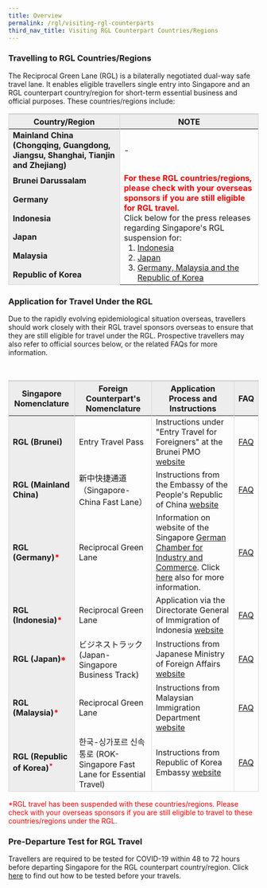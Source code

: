 ```yaml
---
title: Overview
permalink: /rgl/visiting-rgl-counterparts
third_nav_title: Visiting RGL Counterpart Countries/Regions
---
```

### Travelling to RGL Countries/Regions

The Reciprocal Green Lane (RGL) is a bilaterally negotiated dual-way safe travel lane. It enables eligible travellers single entry into Singapore and an RGL counterpart country/region for short-term essential business and official purposes. These countries/regions include:
<table>
<thead>
  <tr>
    <th style="border-top:3px solid #D8D8D8; border-left:1px solid #D8D8D8; border-right:1px solid #D8D8D8; background-color:#EDEDED">Country/Region</th>
    <th style="border-top:3px solid #D8D8D8; border-left:1px solid #D8D8D8; border-right:1px solid #D8D8D8; background-color:#EDEDED">NOTE</th>
  </tr>
</thead>
<tbody>
    <tr>
    <td style="border-left:1px solid #D8D8D8; border-right:1px solid #D8D8D8; background-color:#EDEDED"><b>Mainland China (Chongqing, Guangdong, Jiangsu, Shanghai, Tianjin and Zhejiang)</b></td>
      <td  style="text-align:left;border-right:1px solid #D8D8D8;">-</td>
  </tr>
 
   <tr>
    <td style="border-left:1px solid #D8D8D8; border-right:1px solid #D8D8D8; background-color:#EDEDED"><b>Brunei Darussalam </b></td>
    <td rowspan="6" style="text-align:left;border-right:1px solid #D8D8D8;"><span style="color:red;"><b>For these RGL countries/regions, please check with your overseas sponsors if you are still eligible for RGL travel.</b></span>
       <p style="margin-top:0px; margin-bottom:0px; font-size:16px;">Click below for the press releases regarding Singapore's RGL suspension for:</p>
      <ol style="margin-top:0px; margin-bottom:0px;display: none list-style-type:disc;">
<li style="margin-top:0px; margin-bottom:0px; font-size:16px;"><a href="https://www.mfa.gov.sg/Newsroom/Press-Statements-Transcripts-and-Photos/2021/01/20210101-Indon-Entry">Indonesia</a></li><li style="margin-top:0px; margin-bottom:0px; font-size:16px;"><a href="https://www.mfa.gov.sg/Newsroom/Press-Statements-Transcripts-and-Photos/2021/01/20210115-SG-JP-RGL-Suspension">Japan</a></li><li style="margin-top:0px; margin-bottom:0px; font-size:16px;"><a href="https://www.mfa.gov.sg/Newsroom/Press-Statements-Transcripts-and-Photos/2021/01/20210130-RGL-Suspension">Germany, Malaysia and the Republic of Korea</a></li>            
      </ol>
 </td>
  </tr>
	<tr>
    <td style="border-left:1px solid #D8D8D8; border-right:1px solid #D8D8D8; background-color:#EDEDED" ><b>Germany</b></td>
  </tr>
  <tr>
    <td style="border-left:1px solid #D8D8D8; border-right:1px solid #D8D8D8; background-color:#EDEDED" ><b>Indonesia</b></td>
  </tr>
  <tr>
    <td style="border-left:1px solid #D8D8D8; border-right:1px solid #D8D8D8; background-color:#EDEDED"><b>Japan</b></td>
  </tr>
     <tr>
    <td style="border-left:1px solid #D8D8D8; border-right:1px solid #D8D8D8; background-color:#EDEDED"><b>Malaysia</b></td>
  </tr>
    <tr>
      <td style="border-left:1px solid #D8D8D8; border-right:1px solid #D8D8D8; background-color:#EDEDED; border-bottom:1px solid #D8D8D8; "><b>Republic of Korea</b></td>
  </tr>
  </tbody>
  </table>


### Application for Travel Under the RGL

Due to the rapidly evolving epidemiological situation overseas, travellers should work closely with their RGL travel sponsors overseas to ensure that they are still eligible for travel under the RGL. Prospective travellers may also refer to official sources below, or the related FAQs for more information.

<table>
<thead>
  <tr>
    <th style="border-top:3px solid #D8D8D8; border-left:1px solid #D8D8D8; border-right:1px solid #D8D8D8; background-color:#EDEDED">Singapore Nomenclature</th>
    <th style="border-top:3px solid #D8D8D8; border-left:1px solid #D8D8D8; border-right:1px solid #D8D8D8; background-color:#EDEDED">Foreign Counterpart's Nomenclature </th>
    <th style="border-top:3px solid #D8D8D8; border-left:1px solid #D8D8D8; border-right:1px solid #D8D8D8; background-color:#EDEDED"> Application Process and Instructions</th>
     <th style="border-top:3px solid #D8D8D8; border-left:1px solid #D8D8D8; border-right:1px solid #D8D8D8; background-color:#EDEDED"> FAQ</th>
  </tr>
</thead>
<tbody>
    <tr>
    <td style="border-left:1px solid #D8D8D8; border-right:1px solid #D8D8D8; background-color:#EDEDED"><b>RGL (Brunei)</b></td>
      <td style="text-align:left;border-right:1px solid #D8D8D8;">Entry Travel Pass</td>
      <td style="text-align:left;border-right:1px solid #D8D8D8;">Instructions under "Entry Travel for Foreigners" at the Brunei PMO <a href="http://www.pmo.gov.bn/travelportal/Home.aspx" target="_blank">website</a></td>
      <td style="text-align:left;border-right:1px solid #D8D8D8;"><a href="/rgl/outbound/faq#faq-outbound-brunei">FAQ</a></td>
  </tr>
  <tr>
    <td style="border-left:1px solid #D8D8D8; border-right:1px solid #D8D8D8; background-color:#EDEDED"><b>RGL (Mainland China)</b></td>
      <td style="text-align:left;border-right:1px solid #D8D8D8;">新中快捷通道（Singapore-China Fast Lane）</td>
      <td style="text-align:left;border-right:1px solid #D8D8D8;">Instructions from the Embassy of the People's Republic of China <a href="http://www.chinaembassy.org.sg/eng/lsfw/fhqz/t1788677.htm" target="_blank">website</a></td>
      <td style="text-align:left;border-right:1px solid #D8D8D8;"><a href="/rgl/outbound/faq#faq-outbound-china">FAQ</a></td>
  </tr>
      <tr>
    <td style="border-left:1px solid #D8D8D8; border-right:1px solid #D8D8D8; background-color:#EDEDED"><b>RGL (Germany)<span style="color:red;">*</span></b></td>
      <td style="text-align:left;border-right:1px solid #D8D8D8;">Reciprocal Green Lane</td>
      <td style="text-align:left;border-right:1px solid #D8D8D8;">Information on website of the Singapore <a href="https://www.sgc.org.sg/services/safe">German Chamber for Industry and Commerce</a>. Click <a href="https://singapur.diplo.de/sg-en/service/05-VisaEinreise">here</a> also for more information.</td>
      <td style="text-align:left;border-right:1px solid #D8D8D8;"><a href="/rgl/outbound/faq#faq-outbound-germany">FAQ</a></td>
  </tr>
      <tr>
    <td style="border-left:1px solid #D8D8D8; border-right:1px solid #D8D8D8; background-color:#EDEDED"><b>RGL (Indonesia)<span style="color:red;">*</span></b></td>
      <td style="text-align:left;border-right:1px solid #D8D8D8;">Reciprocal Green Lane </td>
      <td style="text-align:left;border-right:1px solid #D8D8D8;">Application via the Directorate General of Immigration of Indonesia <a href="https://visa-online.imigrasi.go.id/" target="_blank">website</a></td>
      <td style="text-align:left;border-right:1px solid #D8D8D8;"><a href="/rgl/outbound/faq#faq-outbound-indonesia">FAQ</a></td>
  </tr>
      <tr>
    <td style="border-left:1px solid #D8D8D8; border-right:1px solid #D8D8D8; background-color:#EDEDED"><b>RGL (Japan)<span style="color:red;">*</span></b></td>
      <td style="text-align:left;border-right:1px solid #D8D8D8;">ビジネストラック (Japan-Singapore Business Track) </td>
      <td style="text-align:left;border-right:1px solid #D8D8D8;">Instructions from Japanese Ministry of Foreign Affairs <a href="https://www.mofa.go.jp/a_o/na/page22e_000928.html" target="_blank">website</a></td>
      <td style="text-align:left;border-right:1px solid #D8D8D8;"><a href="/rgl/outbound/faq#faq-outbound-japan">FAQ</a></td>
  </tr>
      <tr>
    <td style="border-left:1px solid #D8D8D8; border-right:1px solid #D8D8D8; background-color:#EDEDED"><b>RGL (Malaysia)<span style="color:red;">*</span></b></td>
      <td style="text-align:left;border-right:1px solid #D8D8D8;">Reciprocal Green Lane</td>
      <td style="text-align:left;border-right:1px solid #D8D8D8;">Instructions from Malaysian Immigration Department <a href="https://mtp.imi.gov.my/myTravelPass/main">website</a></td>
      <td style="text-align:left;border-right:1px solid #D8D8D8;"><a href="/rgl/outbound/faq#faq-outbound-malaysia">FAQ</a></td>
  </tr>
      <tr>
    <td style="border-left:1px solid #D8D8D8; border-right:1px solid #D8D8D8;border-bottom:1px solid #D8D8D8; background-color:#EDEDED"><b>RGL (Republic of Korea)<span style="color:red;"><sup>*</sup></span></b></td>
      <td style="text-align:left;border-right:1px solid #D8D8D8; border-bottom:1px solid #D8D8D8;">한국-싱가포르 신속통로 (ROK-Singapore Fast Lane for Essential Travel) </td>
      <td style="text-align:left;border-right:1px solid #D8D8D8; border-bottom:1px solid #D8D8D8;">Instructions from Republic of Korea Embassy <a href="http://overseas.mofa.go.kr/sg-en/brd/m_2435/view.do?seq=761275" target="_blank">website</a> </td>
      <td style="text-align:left;border-right:1px solid #D8D8D8; border-bottom:1px solid #D8D8D8;"><a href="/rgl/outbound/faq#faq-outbound-rok">FAQ</a></td>
  </tr>
  </tbody>
  </table>
<span style="color:red;">*RGL travel has been suspended with these countries/regions. Please check with your overseas sponsors if you are still eligible to travel to these countries/regions under the RGL.</span>
  
### Pre-Departure Test for RGL Travel

Travellers are required to be tested for COVID-19 within 48 to 72 hours before departing Singapore for the RGL counterpart country/region. Click [here](https://safetravel.ica.gov.sg/health/covid19-tests/pre-departure-test) to find out how to be tested before your travels.